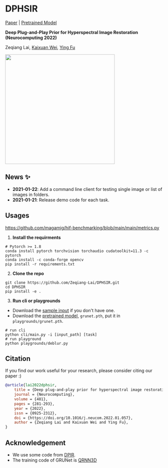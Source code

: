 # DPHSIR

[Paper](http://arxiv.org/abs/2209.08240) | [Pretrained Model](https://1drv.ms/u/s!AomvdxwcLmYImDiK2NiIkn_LjsOa?e=PPfex2)

**Deep Plug-and-Play Prior for Hyperspectral Image Restoration (Neurocomputing 2022)**

Zeqiang Lai, [Kaixuan Wei](https://github.com/Vandermode), [Ying Fu](https://ying-fu.github.io/)

<img src="algorithm.png" width="350" />

## News :sparkles:

- **2021-01-22**: Add a command line client for testing single image or list of images in folders.
- **2021-01-21**: Release demo code for each task.

## Usages
https://github.com/magamig/hif-benchmarking/blob/main/main/metrics.py
1.  **Install the requirments**

```shell
# Pytorch >= 1.8
conda install pytorch torchvision torchaudio cudatoolkit=11.3 -c pytorch
conda install -c conda-forge opencv
pip install -r requirements.txt
```

2.  **Clone the repo**

```shell
git clone https://github.com/Zeqiang-Lai/DPHSIR.git
cd DPHSIR
pip install -e .
```

3. **Run cli or playgrounds**

- Download the [sample input](https://1drv.ms/u/s!AomvdxwcLmYImEc-Yfj2B2FBGEb0?e=vShXe9) if you don't have one.
- Download the [pretrained model](https://1drv.ms/u/s!AomvdxwcLmYImDiK2NiIkn_LjsOa?e=PPfex2), `grunet.pth`, put it in `playgrounds/grunet.pth`.

```shell
# run cli
python cli/main.py -i [input_path] [task]
# run playground
python playgrounds/deblur.py
```

## Citation

If you find our work useful for your research, please consider citing our paper :)

```bibtex
@article{lai2022dphsir,
    title = {Deep plug-and-play prior for hyperspectral image restoration},
    journal = {Neurocomputing},
    volume = {481},
    pages = {281-293},
    year = {2022},
    issn = {0925-2312},
    doi = {https://doi.org/10.1016/j.neucom.2022.01.057},
    author = {Zeqiang Lai and Kaixuan Wei and Ying Fu},
}
```

## Acknowledgement

- We use some code from [DPIR](https://github.com/cszn/DPIR).
- The training code of GRUNet is [QRNN3D](https://github.com/Vandermode/QRNN3D)
